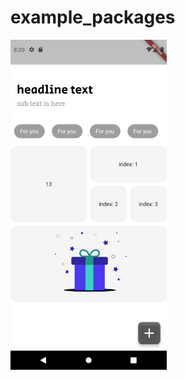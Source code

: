 # example_packages

<img width="250" src="https://github.com/Senures/example_mobx/blob/main/ss/1.png">
